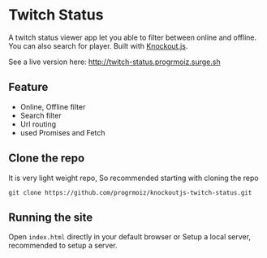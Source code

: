 # Twitch Status
A twitch status viewer app let you able to filter between online and offline. You can also search for player. Built with [Knockout.js](http://knockoutjs.com/).

See a live version here: http://twitch-status.progrmoiz.surge.sh

## Feature
- Online, Offline filter
- Search filter
- Url routing
- used Promises and Fetch

## Clone the repo
It is very light weight repo, So recommended starting with cloning the repo
```
git clone https://github.com/progrmoiz/knockoutjs-twitch-status.git
```

## Running the site
Open `index.html` directly in your default browser or
Setup a local server, recommended to setup a server.
